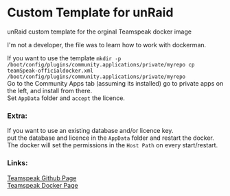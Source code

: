 # Custom Template for unRaid
unRaid custom template for the orginal Teamspeak docker image

I'm not a developer, the file was to learn how to work with dockerman.

If you want to use the template ```mkdir -p /boot/config/plugins/community.applications/private/myrepo
cp teamSpeak-officialdocker.xml /boot/config/plugins/community.applications/private/myrepo```<br>
Go to the Community Apps tab (assuming its installed) go to private apps on the left, and install from there.<br>
Set ```AppData``` folder and ```accept``` the licence.<br>

### Extra:
If you want to use an existing database and/or licence key.<br>
put the database and licence in the ```AppData``` folder and restart the docker. The docker will set the permissions in the ```Host Path``` on every start/restart.

### Links:
[Teamspeak Github Page](https://github.com/TeamSpeak-Systems/teamspeak-linux-docker-images)<br>
[Teamspeak Docker Page](https://hub.docker.com/_/teamspeak)
